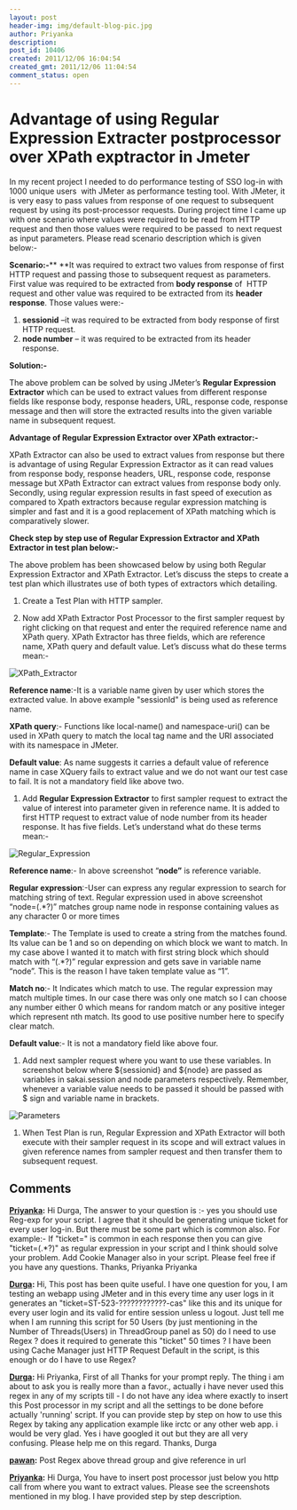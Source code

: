 ```yaml
---
layout: post
header-img: img/default-blog-pic.jpg
author: Priyanka
description: 
post_id: 10406
created: 2011/12/06 16:04:54
created_gmt: 2011/12/06 11:04:54
comment_status: open
---
```


# Advantage of using Regular Expression Extracter postprocessor over XPath exptractor in Jmeter

In my recent project I needed to do performance testing of SSO log-in with 1000 unique users  with JMeter as performance testing tool. With JMeter, it is very easy to pass values from response of one request to subsequent request by using its post-processor requests. During project time I came up with one scenario where values were required to be read from HTTP request and then those values were required to be passed  to next request as input parameters. Please read scenario description which is given below:-

**Scenario:-**** **It was required to extract two values from response of first HTTP request and passing those to subsequent request as parameters. First value was required to be extracted from **body response** of  HTTP request and other value was required to be extracted from its **header response**. Those values were:-

  1. **sessionid** –it was required to be extracted from body response of first HTTP request.
  2. **node number** – it was required to be extracted from its header response.

**Solution:-**

The above problem can be solved by using JMeter’s **Regular Expression Extractor** which can be used to extract values from different response fields like response body, response headers, URL, response code, response message and then will store the extracted results into the given variable name in subsequent request.

**Advantage of Regular Expression Extractor over XPath extractor:-**

XPath Extractor can also be used to extract values from response but there is advantage of using Regular Expression Extractor as it can read values from response body, response headers, URL, response code, response message but XPath Extractor can extract values from response body only. Secondly, using regular expression results in fast speed of execution as compared to Xpath extractors because regular expression matching is simpler and fast and it is a good replacement of XPath matching which is comparatively slower.

**Check step by step use of Regular Expression Extractor and XPath Extractor in test plan below:-**

The above problem has been showcased below by using both Regular Expression Extractor and XPath Extractor. Let’s discuss the steps to create a test plan which illustrates use of both types of extractors which detailing.

  1. Create a Test Plan with HTTP sampler.

  2. Now add XPath Extractor Post Processor to the first sampler request by right clicking on that request and enter the required reference name and XPath query. XPath Extractor has three fields, which are reference name, XPath query and default value. Let’s discuss what do these terms mean:-

![][1]

**Reference name**:-It is a variable name given by user which stores the extracted value. In above example "sessionId" is being used as reference name.

**XPath query**:- Functions like local-name() and namespace-uri() can be used in XPath query to match the local tag name and the URI associated with its namespace in JMeter.

**Default value**: As name suggests it carries a default value of reference name in case XQuery fails to extract value and we do not want our test case to fail. It is not a mandatory field like above two.

  1. Add **Regular Expression Extractor** to first sampler request to extract the value of interest into parameter given in reference name. It is added to first HTTP request to extract value of node number from its header response. It has five fields. Let’s understand what do these terms mean:-

![][2]

**Reference name**:- In above screenshot “**node”** is reference variable.

**Regular expression**:-User can express any regular expression to search for matching string of text. Regular expression used in above screenshot “node=(.*?)” matches group name node in response containing values as any character 0 or more times

**Template**:- The Template is used to create a string from the matches found. Its value can be $1$ and so on depending on which block we want to match. In my case above I wanted it to match with first string block which should match with “(.*?)” regular expression and gets save in variable name “node”. This is the reason I have taken template value as “$1$”.

**Match no**:- It Indicates which match to use. The regular expression may match multiple times. In our case there was only one match so I can choose any number either 0 which means for random match or any positive integer which represent nth match. Its good to use positive number here to specify clear match.

**Default value**:- It is not a mandatory field like above four.

  1. Add next sampler request where you want to use these variables. In screenshot below where ${sessionid} and ${node} are passed as variables in sakai.session and node parameters respectively. Remember, whenever a variable value needs to be passed it should be passed with $ sign and variable name in brackets.

![][3]

  1. When Test Plan is run, Regular Expression and XPath Extractor will both execute with their sampler request in its scope and will extract values in given reference names from sampler request and then transfer them to subsequent request.

   [1]: http://xebee.xebia.in/wp-content/uploads/2011/12/XPath_Extractor5-1024x350.png (XPath_Extractor)
   [2]: http://xebee.xebia.in/wp-content/uploads/2011/12/Regular_Expression-1024x344.png (Regular_Expression)
   [3]: http://xebee.xebia.in/wp-content/uploads/2011/12/Parameters-1024x402.png (Parameters)

## Comments

**[Priyanka](#7107 "2012-01-24 16:45:50"):** Hi Durga, The answer to your question is :- yes you should use Reg-exp for your script. I agree that it should be generating unique ticket for every user log-in. But there must be some part which is common also. For example:- If "ticket=" is common in each response then you can give "ticket=(.*?)" as regular expression in your script and I think should solve your problem. Add Cookie Manager also in your script. Please feel free if you have any questions. Thanks, Priyanka Priyanka

**[Durga](#7079 "2012-01-23 10:13:00"):** Hi, This post has been quite useful. I have one question for you, I am testing an webapp using JMeter and in this every time any user logs in it generates an "ticket=ST-523-????????????-cas" like this and its unique for every user login and its valid for entire session unless u logout. Just tell me when I am running this script for 50 Users (by just mentioning in the Number of Threads(Users) in ThreadGroup panel as 50) do I need to use Regex ? does it required to generate this "ticket" 50 times ? I have been using Cache Manager just HTTP Request Default in the script, is this enough or do I have to use Regex?

**[Durga](#7274 "2012-02-01 12:48:40"):** Hi Priyanka, First of all Thanks for your prompt reply. The thing i am about to ask you is really more than a favor., actually i have never used this regex in any of my scripts till - I do not have any idea where exactly to insert this Post processor in my script and all the settings to be done before actually 'running' script. If you can provide step by step on how to use this Regex by taking any application example like irctc or any other web app. i would be very glad. Yes i have googled it out but they are all very confusing. Please help me on this regard. Thanks, Durga

**[pawan](#7901 "2012-03-12 15:05:25"):** Post Regex above thread group and give reference in url

**[Priyanka](#7944 "2012-03-16 15:52:08"):** Hi Durga, You have to insert post processor just below you http call from where you want to extract values. Please see the screenshots mentioned in my blog. I have provided step by step description.

